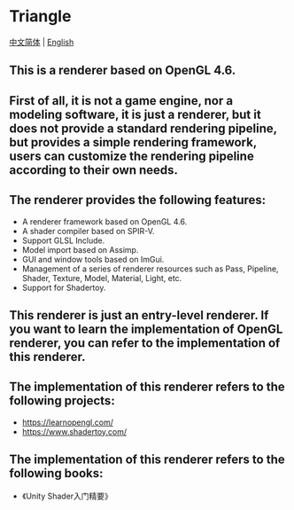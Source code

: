# Triangle

[中文简体](https://github.com/qian-o/Triangle/blob/master/README.md) | [English](https://github.com/qian-o/Triangle/blob/master/README-en.md)

## This is a renderer based on OpenGL 4.6.
## First of all, it is not a game engine, nor a modeling software, it is just a renderer, but it does not provide a standard rendering pipeline, but provides a simple rendering framework, users can customize the rendering pipeline according to their own needs.
## The renderer provides the following features:
- A renderer framework based on OpenGL 4.6.
- A shader compiler based on SPIR-V.
- Support GLSL Include.
- Model import based on Assimp.
- GUI and window tools based on ImGui.
- Management of a series of renderer resources such as Pass, Pipeline, Shader, Texture, Model, Material, Light, etc.
- Support for Shadertoy.

## This renderer is just an entry-level renderer. If you want to learn the implementation of OpenGL renderer, you can refer to the implementation of this renderer.

## The implementation of this renderer refers to the following projects:
- https://learnopengl.com/
- https://www.shadertoy.com/

## The implementation of this renderer refers to the following books:
- 《Unity Shader入门精要》
